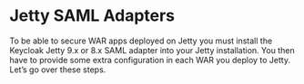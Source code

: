 # Jetty SAML Adapters

To be able to secure WAR apps deployed on Jetty you must install the Keycloak Jetty 9.x or 8.x SAML adapter into your Jetty installation. You then have to provide some extra configuration in each WAR you deploy to Jetty. Let’s go over these steps.
